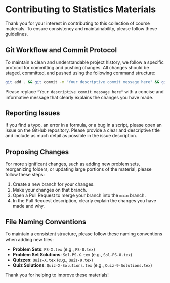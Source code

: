 # Contributing to Statistics Materials

Thank you for your interest in contributing to this collection of course materials. To ensure consistency and maintainability, please follow these guidelines.

## Git Workflow and Commit Protocol

To maintain a clean and understandable project history, we follow a specific protocol for committing and pushing changes. All changes should be staged, committed, and pushed using the following command structure:

```bash
git add . && git commit -m "Your descriptive commit message here" && git push
```

Please replace `"Your descriptive commit message here"` with a concise and informative message that clearly explains the changes you have made.

## Reporting Issues

If you find a typo, an error in a formula, or a bug in a script, please open an issue on the GitHub repository. Please provide a clear and descriptive title and include as much detail as possible in the issue description.

## Proposing Changes

For more significant changes, such as adding new problem sets, reorganizing folders, or updating large portions of the material, please follow these steps:

1.  Create a new branch for your changes.
2.  Make your changes on that branch.
3.  Open a Pull Request to merge your branch into the `main` branch.
4.  In the Pull Request description, clearly explain the changes you have made and why.

## File Naming Conventions

To maintain a consistent structure, please follow these naming conventions when adding new files:

*   **Problem Sets**: `PS-X.tex` (e.g., `PS-8.tex`)
*   **Problem Set Solutions**: `Sol-PS-X.tex` (e.g., `Sol-PS-8.tex`)
*   **Quizzes**: `Quiz-X.tex` (e.g., `Quiz-9.tex`)
*   **Quiz Solutions**: `Quiz-X-Solutions.tex` (e.g., `Quiz-9-Solutions.tex`)

Thank you for helping to improve these materials!
